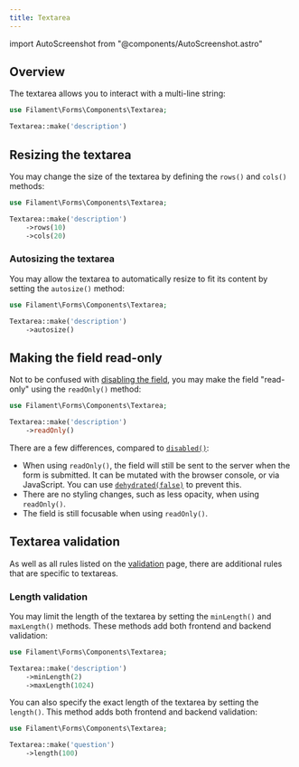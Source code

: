```yaml
---
title: Textarea
---
```

import AutoScreenshot from "@components/AutoScreenshot.astro"

## Overview

The textarea allows you to interact with a multi-line string:

```php
use Filament\Forms\Components\Textarea;

Textarea::make('description')
```

<AutoScreenshot name="forms/fields/textarea/simple" alt="Textarea" version="3.x" />

## Resizing the textarea

You may change the size of the textarea by defining the `rows()` and `cols()` methods:

```php
use Filament\Forms\Components\Textarea;

Textarea::make('description')
    ->rows(10)
    ->cols(20)
```

### Autosizing the textarea

You may allow the textarea to automatically resize to fit its content by setting the `autosize()` method:

```php
use Filament\Forms\Components\Textarea;

Textarea::make('description')
    ->autosize()
```

## Making the field read-only

Not to be confused with [disabling the field](getting-started#disabling-a-field), you may make the field "read-only" using the `readOnly()` method:

```php
use Filament\Forms\Components\Textarea;

Textarea::make('description')
    ->readOnly()
```

There are a few differences, compared to [`disabled()`](getting-started#disabling-a-field):

- When using `readOnly()`, the field will still be sent to the server when the form is submitted. It can be mutated with the browser console, or via JavaScript. You can use [`dehydrated(false)`](advanced#preventing-a-field-from-being-dehydrated) to prevent this.
- There are no styling changes, such as less opacity, when using `readOnly()`.
- The field is still focusable when using `readOnly()`.

## Textarea validation

As well as all rules listed on the [validation](../validation) page, there are additional rules that are specific to textareas.

### Length validation

You may limit the length of the textarea by setting the `minLength()` and `maxLength()` methods. These methods add both frontend and backend validation:

```php
use Filament\Forms\Components\Textarea;

Textarea::make('description')
    ->minLength(2)
    ->maxLength(1024)
```

You can also specify the exact length of the textarea by setting the `length()`. This method adds both frontend and backend validation:

```php
use Filament\Forms\Components\Textarea;

Textarea::make('question')
    ->length(100)
```
